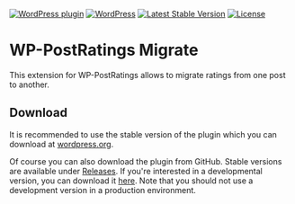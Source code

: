 [![WordPress plugin](https://img.shields.io/wordpress/plugin/v/wp-postratings-migrate.svg?maxAge=2592000)](https://wordpress.org/plugins/wp-postratings-migrate/)
[![WordPress](https://img.shields.io/wordpress/v/wp-postratings-migrate.svg?maxAge=2592000)](https://wordpress.org/plugins/wp-postratings-migrate/)
[![Latest Stable Version](https://poser.pugx.org/felixarntz/wp-postratings-migrate/version)](https://packagist.org/packages/felixarntz/wp-postratings-migrate)
[![License](https://poser.pugx.org/felixarntz/wp-postratings-migrate/license)](https://packagist.org/packages/felixarntz/wp-postratings-migrate)

# WP-PostRatings Migrate

This extension for WP-PostRatings allows to migrate ratings from one post to another.

## Download

It is recommended to use the stable version of the plugin which you can download at [wordpress.org](https://wordpress.org/plugins/wp-postratings-migrate/).

Of course you can also download the plugin from GitHub. Stable versions are available under [Releases](https://github.com/felixarntz/wp-postratings-migrate/releases). If you're interested in a developmental version, you can download it [here](https://github.com/felixarntz/wp-postratings-migrate/archive/develop.zip). Note that you should not use a development version in a production environment.
